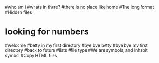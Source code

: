 #who am i
#whats in there?
#there is no place like home
#The long format
#Hidden files
# looking for numbers
#welcome
#betty in my first directory
#bye bye betty
#bye bye my first directory
#back to future
#lists
#file type
#We are symbols, and inhabit symbol
#Copy HTML files
